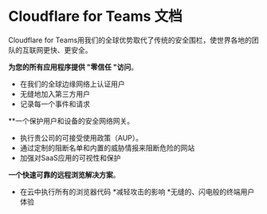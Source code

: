 # Cloudflare for Teams 文档



Cloudflare for Teams用我们的全球优势取代了传统的安全围栏，使世界各地的团队的互联网更快、更安全。

**为您的所有应用程序提供 "零信任 "访问**。

* 在我们的全球边缘网络上认证用户
* 无缝地加入第三方用户
* 记录每一个事件和请求

**一个保护用户和设备的安全网络网关。

* 执行贵公司的可接受使用政策（AUP）。
* 通过定制的阻断名单和内置的威胁情报来阻断危险的网站
* 加强对SaaS应用的可视性和保护

**一个快速可靠的远程浏览解决方案**。

* 在云中执行所有的浏览器代码
*减轻攻击的影响
*无缝的、闪电般的终端用户体验

